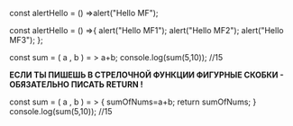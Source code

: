 const alertHello = () =>alert("Hello MF");

const alertHello = () =>{
alert("Hello MF1");
alert("Hello MF2");
alert("Hello MF3");
};

const sum = ( a , b ) = > a+b;
console.log(sum(5,10)); //15

<b>ЕСЛИ ТЫ ПИШЕШЬ В СТРЕЛОЧНОЙ ФУНКЦИИ ФИГУРНЫЕ СКОБКИ - ОБЯЗАТЕЛЬНО ПИСАТЬ RETURN !</b>

const sum = ( a , b ) = > 
{
sumOfNums=a+b;
return sumOfNums;
}
console.log(sum(5,10)); //15
